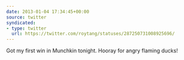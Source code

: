 ```yaml
---
date: 2013-01-04 17:34:45+00:00
source: twitter
syndicated:
- type: twitter
  url: https://twitter.com/roytang/statuses/287250731008925696/
---
```


Got my first win in Munchkin tonight. Hooray for angry flaming ducks!